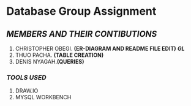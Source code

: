 #  Database Group Assignment
## *MEMBERS AND THEIR CONTIBUTIONS*
1. CHRISTOPHER OBEGI. **(ER-DIAGRAM AND README FILE EDIT)** ***GL***
2. THUO PACHA. **(TABLE CREATION)**
3. DENIS NYAGAH.**(QUERIES)**


### *TOOLS USED*
1. DRAW.IO
2. MYSQL WORKBENCH
